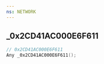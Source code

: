 ```yaml
---
ns: NETWORK
---
```

## _0x2CD41AC000E6F611

```c
// 0x2CD41AC000E6F611
Any _0x2CD41AC000E6F611();
```

